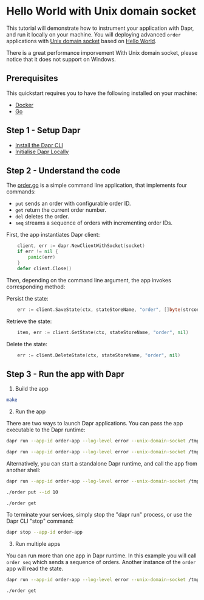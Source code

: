 # Hello World with Unix domain socket

This tutorial will demonstrate how to instrument your application with Dapr, and run it locally on your machine.
You will deploying advanced `order` applications with [Unix domain socket](https://en.wikipedia.org/wiki/Unix_domain_socket) based on [Hello World](https://github.com/dapr/go-sdk/tree/main/examples/hello-world).

There is a great performance imporvement With Unix domain socket, please notice that it does not support on Windows.

## Prerequisites
This quickstart requires you to have the following installed on your machine:
- [Docker](https://docs.docker.com/)
- [Go](https://golang.org/)

## Step 1 - Setup Dapr

- [Install the Dapr CLI](https://docs.dapr.io/getting-started/install-dapr-cli/)
- [Initialise Dapr Locally](https://docs.dapr.io/getting-started/install-dapr-selfhost/)

## Step 2 - Understand the code

The [order.go](./order.go) is a simple command line application, that implements four commands:
* `put` sends an order with configurable order ID.
* `get` return the current order number.
* `del` deletes the order.
* `seq` streams a sequence of orders with incrementing order IDs.

First, the app instantiates Dapr client:

```go
    client, err := dapr.NewClientWithSocket(socket)
    if err != nil {
        panic(err)
    }
    defer client.Close()
```

Then, depending on the command line argument, the app invokes corresponding method:

Persist the state:
```go
    err := client.SaveState(ctx, stateStoreName, "order", []byte(strconv.Itoa(orderID)), nil)
```
Retrieve the state:
```go
    item, err := client.GetState(ctx, stateStoreName, "order", nil)
```
Delete the state:
```go
    err := client.DeleteState(ctx, stateStoreName, "order", nil)
```

## Step 3 - Run the app with Dapr

1. Build the app

<!-- STEP
name: Build the app
-->

```bash
make
```

<!-- END_STEP -->

2. Run the app

There are two ways to launch Dapr applications. You can pass the app executable to the Dapr runtime:

<!-- STEP
name: Run and send order
background: true
sleep: 5
expected_stdout_lines:
  - '== APP == Sending order ID 20'
  - '== APP == Successfully persisted state'
-->

```bash
dapr run --app-id order-app --log-level error --unix-domain-socket /tmp -- ./order put --id 20
```

<!-- END_STEP -->

<!-- STEP
name: Run and get order
background: true
sleep: 5
expected_stdout_lines:
  - '== APP == Getting order'
  - '== APP == Order ID 20'
-->

```bash
dapr run --app-id order-app --log-level error --unix-domain-socket /tmp ./order get
```

<!-- END_STEP -->

Alternatively, you can start a standalone Dapr runtime, and call the app from another shell:

```bash
dapr run --app-id order-app --log-level error --unix-domain-socket /tmp
```


```bash
./order put --id 10

./order get
```

To terminate your services, simply stop the "dapr run" process, or use the Dapr CLI "stop" command:

```bash
dapr stop --app-id order-app
```


3. Run multiple apps

You can run more than one app in Dapr runtime. In this example you will call `order seq` which sends a sequence of orders.
Another instance of the `order` app will read the state.

```sh
dapr run --app-id order-app --log-level error --unix-domain-socket /tmp ./order seq
```

```sh
./order get
```
